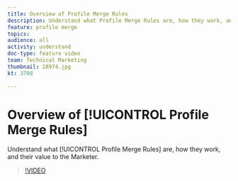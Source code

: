 ```yaml
---
title: Overview of Profile Merge Rules
description: Understand what Profile Merge Rules are, how they work, and their value to the Marketer.
feature: profile merge
topics: 
audience: all
activity: understand
doc-type: feature video
team: Technical Marketing
thumbnail: 28974.jpg
kt: 3708

---
```


# Overview of [!UICONTROL Profile Merge Rules]

Understand what [!UICONTROL Profile Merge Rules] are, how they work, and their value to the Marketer.

>[!VIDEO](https://video.tv.adobe.com/v/28974/?quality=12)
